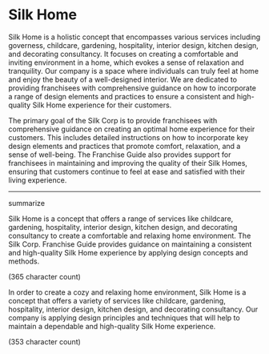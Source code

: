 # Silk Home

Silk Home is a holistic concept that encompasses various services including governess, childcare, gardening, hospitality, interior design, kitchen design, and decorating consultancy. It focuses on creating a comfortable and inviting environment in a home, which evokes a sense of relaxation and tranquility. Our company is a space where individuals can truly feel at home and enjoy the beauty of a well-designed interior. We are dedicated to providing franchisees with comprehensive guidance on how to incorporate a range of design elements and practices to ensure a consistent and high-quality Silk Home experience for their customers.

The primary goal of the Silk Corp is to provide franchisees with comprehensive guidance on creating an optimal home experience for their customers. This includes detailed instructions on how to incorporate key design elements and practices that promote comfort, relaxation, and a sense of well-being. The Franchise Guide also provides support for franchisees in maintaining and improving the quality of their Silk Homes, ensuring that customers continue to feel at ease and satisfied with their living experience.

-----


summarize

Silk Home is a concept that offers a range of services like childcare, gardening, hospitality, interior design, kitchen design, and decorating consultancy to create a comfortable and relaxing home environment. The Silk Corp. Franchise Guide provides guidance on maintaining a consistent and high-quality Silk Home experience by applying design concepts and methods.


(365 character count)

In order to create a cozy and relaxing home environment, Silk Home is a concept that offers a variety of services like childcare, gardening, hospitality, interior design, kitchen design, and decorating consultancy. Our company is applying design principles and techniques that will help to maintain a dependable and high-quality Silk Home experience.

(353  character count)
